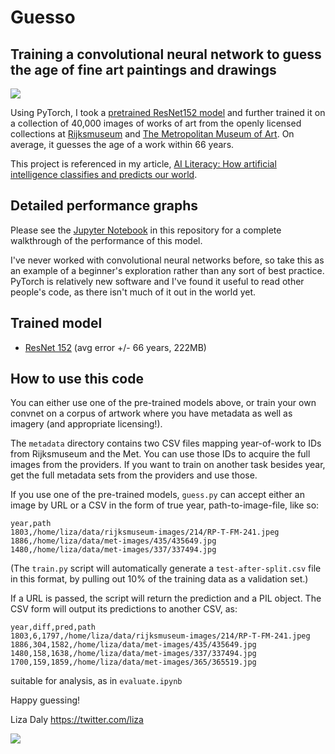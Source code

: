 # Guesso
## Training a convolutional neural network to guess the age of fine art paintings and drawings

<img src="https://github.com/lizadaly/guesso/blob/master/images/ex1.png?raw=true">

Using PyTorch, I took a [pretrained ResNet152 model](http://pytorch.org/docs/torchvision/models.html) and further trained it on a collection of 40,000 images of works of art from the openly licensed collections at [Rijksmuseum](https://rijksmuseum.github.io/) and [The Metropolitan Museum of Art](https://github.com/metmuseum/openaccess). On average, it guesses the age of a work within 66 years.

This project is referenced in my article, [AI Literacy: How artificial intelligence classifies and predicts our world](https://worldwritable.com/ai-literacy-what-artificial-intelligence-can-do-part-2-cbca0fc75a93).

## Detailed performance graphs
Please see the <a href="https://github.com/lizadaly/guesso/blob/master/evaluate.ipynb">Jupyter Notebook</a> in this repository for a complete walkthrough of the performance of this model.

I've never worked with convolutional neural networks before, so take this as an example of a beginner's exploration rather than any sort of best practice. PyTorch is relatively new software and I've found it useful to read other people's code, as there isn't much of it out in the world yet.

## Trained model
* <a href="http://lizadaly.com/projects/guesso/guesso-resnet-152.pth.gz">ResNet 152</a> (avg error +/- 66 years, 222MB)

## How to use this code

You can either use one of the pre-trained models above, or train your own convnet on a corpus of artwork
where you have metadata as well as imagery (and appropriate licensing!).

The `metadata` directory contains two CSV files mapping year-of-work to IDs from Rijksmuseum and the Met. You can use those
IDs to acquire the full images from the providers. If you want to train on another task besides year, get the
full metadata sets from the providers and use those.

If you use one of the pre-trained models, `guess.py` can accept either an image by URL or a CSV in the
form of true year, path-to-image-file, like so:

```
year,path
1803,/home/liza/data/rijksmuseum-images/214/RP-T-FM-241.jpeg
1886,/home/liza/data/met-images/435/435649.jpg
1480,/home/liza/data/met-images/337/337494.jpg
```

(The `train.py` script will automatically generate a `test-after-split.csv` file in this format, by pulling out 10% of the training data as a validation set.)

If a URL is passed, the script will return the prediction and a PIL object. The CSV form
will output its predictions to another CSV, as:

```
year,diff,pred,path
1803,6,1797,/home/liza/data/rijksmuseum-images/214/RP-T-FM-241.jpeg
1886,304,1582,/home/liza/data/met-images/435/435649.jpg
1480,158,1638,/home/liza/data/met-images/337/337494.jpg
1700,159,1859,/home/liza/data/met-images/365/365519.jpg
```

suitable for analysis, as in `evaluate.ipynb`

Happy guessing!

Liza Daly
https://twitter.com/liza

<img src="https://github.com/lizadaly/guesso/blob/master/images/ex3.png?raw=true">
